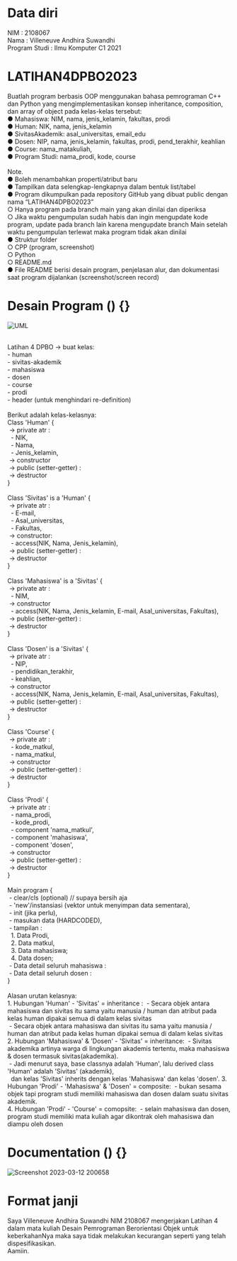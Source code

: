 # Data diri
NIM               : 2108067<br />
Nama              : Villeneuve Andhira Suwandhi<br />
Program Studi     : Ilmu Komputer C1 2021<br />

# LATIHAN4DPBO2023
Buatlah program berbasis OOP menggunakan bahasa pemrograman C++ dan
Python yang mengimplementasikan konsep inheritance, composition, dan array of
object pada kelas-kelas tersebut:
<br />
●  Mahasiswa: NIM, nama, jenis_kelamin, fakultas, prodi<br />
● Human: NIK, nama, jenis_kelamin<br />
● SivitasAkademik: asal_universitas, email_edu<br />
● Dosen: NIP, nama, jenis_kelamin, fakultas, prodi, pend_terakhir, keahlian<br />
● Course: nama_matakuliah,<br />
● Program Studi: nama_prodi, kode, course<br />
<br />
Note.<br />
● Boleh menambahkan properti/atribut baru<br />
● Tampilkan data selengkap-lengkapnya dalam bentuk list/tabel<br />
● Program dikumpulkan pada repository GitHub yang dibuat public dengan nama
“LATIHAN4DPBO2023”<br />
○ Hanya program pada branch main yang akan dinilai dan diperiksa<br />
○ Jika waktu pengumpulan sudah habis dan ingin mengupdate kode program,
update pada branch lain karena mengupdate branch Main setelah waktu
pengumpulan terlewat maka program tidak akan dinilai<br />
● Struktur folder<br />
○ CPP (program, screenshot)<br />
○ Python<br />
○ README.md<br />
● File README berisi desain program, penjelasan alur, dan dokumentasi saat
program dijalankan (screenshot/screen record)<br />

# Desain Program () {}

![UML](https://user-images.githubusercontent.com/101118033/224547686-30ebeaab-4530-4c26-8c93-781eab519306.png)

<br />
Latihan 4 DPBO -> buat kelas:<br />
- human<br />
- sivitas-akademik<br />
- mahasiswa<br />
- dosen<br />
- course<br />
- prodi<br />
- header (untuk menghindari re-definition)<br />
<br />
Berikut adalah kelas-kelasnya:<br />
Class 'Human' {<br />
      &nbsp;-> private atr :<br />
            &nbsp;&nbsp;- NIK,<br />
            &nbsp;&nbsp;- Nama,<br />
            &nbsp;&nbsp;- Jenis_kelamin,<br />
      &nbsp;-> constructor<br />
      &nbsp;-> public (setter-getter) :<br />
      &nbsp;-> destructor<br />
}<br />
<br />
Class 'Sivitas' is a 'Human' {<br />
      &nbsp;-> private atr :<br />
            &nbsp;&nbsp;- E-mail,<br />
            &nbsp;&nbsp;- Asal_universitas,<br />
            &nbsp;&nbsp;- Fakultas,<br />
      &nbsp;-> constructor:<br />
            &nbsp;&nbsp;- access(NIK, Nama, Jenis_kelamin),<br />
      &nbsp;-> public (setter-getter) :<br />
      &nbsp;-> destructor<br />
}<br />
<br />
Class 'Mahasiswa' is a 'Sivitas' {<br />
      &nbsp;-> private atr :<br />
            &nbsp;&nbsp;- NIM,<br />
      &nbsp;-> constructor<br />
            &nbsp;&nbsp;- access(NIK, Nama, Jenis_kelamin, E-mail, Asal_universitas, Fakultas),<br />
      &nbsp;-> public (setter-getter) :<br />
      &nbsp;-> destructor<br />
}<br />
<br />
Class 'Dosen' is a 'Sivitas' {<br />
      &nbsp;-> private atr :<br />
            &nbsp;&nbsp;- NIP,<br />
            &nbsp;&nbsp;- pendidikan_terakhir,<br />
            &nbsp;&nbsp;- keahlian,<br />
      &nbsp;-> constructor<br />
            &nbsp;&nbsp;- access(NIK, Nama, Jenis_kelamin, E-mail, Asal_universitas, Fakultas),<br />
      &nbsp;-> public (setter-getter) :<br />
      &nbsp;-> destructor<br />
}<br />
<br />
Class 'Course' {<br />
      &nbsp;-> private atr :<br />
            &nbsp;&nbsp;- kode_matkul,<br />
            &nbsp;&nbsp;- nama_matkul,<br />
      &nbsp;-> constructor<br />
      &nbsp;-> public (setter-getter) :<br />
      &nbsp;-> destructor<br />
}<br />
<br />
Class 'Prodi' {<br />
      &nbsp;-> private atr :<br />
            &nbsp;&nbsp;- nama_prodi,<br />
            &nbsp;&nbsp;- kode_prodi,<br />
            &nbsp;&nbsp;- component 'nama_matkul',<br />
            &nbsp;&nbsp;- component 'mahasiswa',<br />
            &nbsp;&nbsp;- component 'dosen',<br />
      &nbsp;-> constructor<br />
      &nbsp;-> public (setter-getter) :<br />
      &nbsp;-> destructor<br />
}<br />
<br />
Main program {<br />
      &nbsp;- clear/cls (optional) // supaya bersih aja<br />
      &nbsp;- 'new'/instansiasi (vektor untuk menyimpan data sementara),<br />
      &nbsp;- init (jika perlu),<br />
      &nbsp;- masukan data (HARDCODED),<br />
      &nbsp;- tampilan :<br />
            &nbsp;&nbsp;1. Data Prodi,<br />
            &nbsp;&nbsp;2. Data matkul,<br />
            &nbsp;&nbsp;3. Data mahasiswa;<br />
            &nbsp;&nbsp;4. Data dosen;<br />
      &nbsp;- Data detail seluruh mahasiswa :<br />
      &nbsp;- Data detail seluruh dosen :<br />
}<br />
<br />
Alasan urutan kelasnya:<br />
1. Hubungan 'Human' - 'Sivitas' = inheritance :
      &nbsp;- Secara objek antara mahasiswa dan sivitas itu sama yaitu manusia / human dan atribut pada kelas human dipakai semua di dalam kelas sivitas<br />
      &nbsp;- Secara objek antara mahasiswa dan sivitas itu sama yaitu manusia / human dan atribut pada kelas human dipakai semua di dalam kelas sivitas<br />
2. Hubungan 'Mahasiswa' & 'Dosen' - 'Sivitas' = inheritance:
      &nbsp;- Sivitas akademika artinya warga di lingkungan akademis tertentu, maka mahasiswa & dosen termasuk sivitas(akademika).<br />
      &nbsp;- Jadi menurut saya, base classnya adalah 'Human', lalu derived class 'Human' adalah 'Sivitas' (akademik),<br />
      &nbsp;&nbsp;dan kelas 'Sivitas' inherits dengan kelas 'Mahasiswa' dan kelas 'dosen'.
3. Hubungan 'Prodi' - 'Mahasiswa' & 'Dosen' = composite:
      &nbsp;- bukan sesama objek tapi program studi memiliki mahasiswa dan dosen dalam suatu sivitas akademik.<br />
4. Hubungan 'Prodi' - 'Course' = comopsite:
      &nbsp;- selain mahasiswa dan dosen, program studi memiliki mata kuliah agar dikontrak oleh mahasiswa dan diampu oleh dosen<br />

# Documentation () {}

![Screenshot 2023-03-12 200658](https://user-images.githubusercontent.com/101118033/224547734-1a586e93-8779-46f5-94a6-431a4cbe453f.png)

# Format janji
Saya Villeneuve Andhira Suwandhi NIM 2108067 mengerjakan Latihan 4<br />
dalam mata kuliah Desain Pemrograman Berorientasi Objek untuk keberkahanNya maka saya tidak melakukan kecurangan seperti yang telah dispesifikasikan.<br />
Aamiin.<br />

